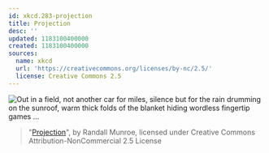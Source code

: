 ```yaml
---
id: xkcd.283-projection
title: Projection
desc: ''
updated: 1183100400000
created: 1183100400000
sources:
  name: xkcd
  url: 'https://creativecommons.org/licenses/by-nc/2.5/'
  license: Creative Commons 2.5
---
```

![Out in a field, not another car for miles, silence but for the rain drumming on the sunroof, warm thick folds of the blanket hiding wordless fingertip games ...](https://imgs.xkcd.com/comics/projection.png)
> "[Projection](https://xkcd.com/283/)", by Randall Munroe, licensed under Creative Commons Attribution-NonCommercial 2.5 License
